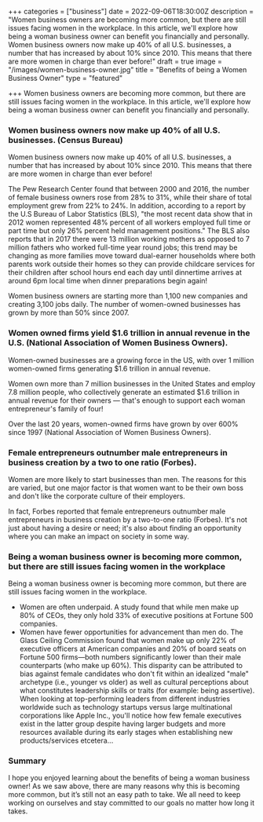 +++
categories = ["business"]
date = 2022-09-06T18:30:00Z
description = "Women business owners are becoming more common, but there are still issues facing women in the workplace. In this article, we'll explore how being a woman business owner can benefit you financially and personally. Women business owners now make up 40% of all U.S. businesses, a number that has increased by about 10% since 2010. This means that there are more women in charge than ever before!"
draft = true
image = "/images/women-business-owner.jpg"
title = "Benefits of being a Women Business Owner"
type = "featured"

+++
Women business owners are becoming more common, but there are still issues facing women in the workplace. In this article, we'll explore how being a woman business owner can benefit you financially and personally.

### Women business owners now make up 40% of all U.S. businesses. (Census Bureau)

Women business owners now make up 40% of all U.S. businesses, a number that has increased by about 10% since 2010. This means that there are more women in charge than ever before!

The Pew Research Center found that between 2000 and 2016, the number of female business owners rose from 28% to 31%, while their share of total employment grew from 22% to 24%. In addition, according to a report by the U.S Bureau of Labor Statistics (BLS), "the most recent data show that in 2012 women represented 48% percent of all workers employed full time or part time but only 26% percent held management positions." The BLS also reports that in 2017 there were 13 million working mothers as opposed to 7 million fathers who worked full-time year round jobs; this trend may be changing as more families move toward dual-earner households where both parents work outside their homes so they can provide childcare services for their children after school hours end each day until dinnertime arrives at around 6pm local time when dinner preparations begin again!

Women business owners are starting more than 1,100 new companies and creating 3,100 jobs daily. The number of women-owned businesses has grown by more than 50% since 2007.

### Women owned firms yield $1.6 trillion in annual revenue in the U.S. (National Association of Women Business Owners).

Women-owned businesses are a growing force in the US, with over 1 million women-owned firms generating $1.6 trillion in annual revenue.

Women own more than 7 million businesses in the United States and employ 7.8 million people, who collectively generate an estimated $1.6 trillion in annual revenue for their owners — that's enough to support each woman entrepreneur's family of four!

Over the last 20 years, women-owned firms have grown by over 600% since 1997 (National Association of Women Business Owners).

### Female entrepreneurs outnumber male entrepreneurs in business creation by a two to one ratio (Forbes).

Women are more likely to start businesses than men. The reasons for this are varied, but one major factor is that women want to be their own boss and don't like the corporate culture of their employers.

In fact, Forbes reported that female entrepreneurs outnumber male entrepreneurs in business creation by a two-to-one ratio (Forbes). It's not just about having a desire or need; it's also about finding an opportunity where you can make an impact on society in some way.

### Being a woman business owner is becoming more common, but there are still issues facing women in the workplace

Being a woman business owner is becoming more common, but there are still issues facing women in the workplace.

* Women are often underpaid. A study found that while men make up 80% of CEOs, they only hold 33% of executive positions at Fortune 500 companies.
* Women have fewer opportunities for advancement than men do. The Glass Ceiling Commission found that women make up only 22% of executive officers at American companies and 20% of board seats on Fortune 500 firms—both numbers significantly lower than their male counterparts (who make up 60%). This disparity can be attributed to bias against female candidates who don't fit within an idealized "male" archetype (i.e., younger vs older) as well as cultural perceptions about what constitutes leadership skills or traits (for example: being assertive). When looking at top-performing leaders from different industries worldwide such as technology startups versus large multinational corporations like Apple Inc., you'll notice how few female executives exist in the latter group despite having larger budgets and more resources available during its early stages when establishing new products/services etcetera...

### Summary

I hope you enjoyed learning about the benefits of being a woman business owner! As we saw above, there are many reasons why this is becoming more common, but it’s still not an easy path to take. We all need to keep working on ourselves and stay committed to our goals no matter how long it takes.